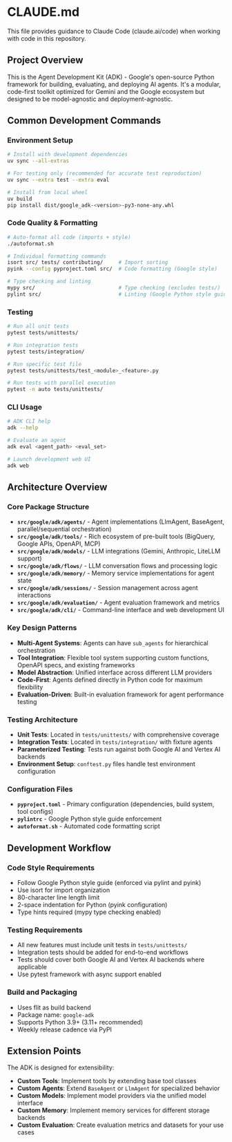 # CLAUDE.md

This file provides guidance to Claude Code (claude.ai/code) when working with code in this repository.

## Project Overview

This is the Agent Development Kit (ADK) - Google's open-source Python framework for building, evaluating, and deploying AI agents. It's a modular, code-first toolkit optimized for Gemini and the Google ecosystem but designed to be model-agnostic and deployment-agnostic.

## Common Development Commands

### Environment Setup
```bash
# Install with development dependencies
uv sync --all-extras

# For testing only (recommended for accurate test reproduction)
uv sync --extra test --extra eval

# Install from local wheel
uv build
pip install dist/google_adk-<version>-py3-none-any.whl
```

### Code Quality & Formatting
```bash
# Auto-format all code (imports + style)
./autoformat.sh

# Individual formatting commands
isort src/ tests/ contributing/     # Import sorting
pyink --config pyproject.toml src/  # Code formatting (Google style)

# Type checking and linting
mypy src/                           # Type checking (excludes tests/)
pylint src/                         # Linting (Google Python style guide)
```

### Testing
```bash
# Run all unit tests
pytest tests/unittests/

# Run integration tests
pytest tests/integration/

# Run specific test file
pytest tests/unittests/test_<module>_<feature>.py

# Run tests with parallel execution
pytest -n auto tests/unittests/
```

### CLI Usage
```bash
# ADK CLI help
adk --help

# Evaluate an agent
adk eval <agent_path> <eval_set>

# Launch development web UI
adk web
```

## Architecture Overview

### Core Package Structure
- **`src/google/adk/agents/`** - Agent implementations (LlmAgent, BaseAgent, parallel/sequential orchestration)
- **`src/google/adk/tools/`** - Rich ecosystem of pre-built tools (BigQuery, Google APIs, OpenAPI, MCP)
- **`src/google/adk/models/`** - LLM integrations (Gemini, Anthropic, LiteLLM support)
- **`src/google/adk/flows/`** - LLM conversation flows and processing logic
- **`src/google/adk/memory/`** - Memory service implementations for agent state
- **`src/google/adk/sessions/`** - Session management across agent interactions
- **`src/google/adk/evaluation/`** - Agent evaluation framework and metrics
- **`src/google/adk/cli/`** - Command-line interface and web development UI

### Key Design Patterns
- **Multi-Agent Systems**: Agents can have `sub_agents` for hierarchical orchestration
- **Tool Integration**: Flexible tool system supporting custom functions, OpenAPI specs, and existing frameworks
- **Model Abstraction**: Unified interface across different LLM providers
- **Code-First**: Agents defined directly in Python code for maximum flexibility
- **Evaluation-Driven**: Built-in evaluation framework for agent performance testing

### Testing Architecture
- **Unit Tests**: Located in `tests/unittests/` with comprehensive coverage
- **Integration Tests**: Located in `tests/integration/` with fixture agents
- **Parameterized Testing**: Tests run against both Google AI and Vertex AI backends
- **Environment Setup**: `conftest.py` files handle test environment configuration

### Configuration Files
- **`pyproject.toml`** - Primary configuration (dependencies, build system, tool configs)
- **`pylintrc`** - Google Python style guide enforcement
- **`autoformat.sh`** - Automated code formatting script

## Development Workflow

### Code Style Requirements
- Follow Google Python style guide (enforced via pylint and pyink)
- Use isort for import organization
- 80-character line length limit
- 2-space indentation for Python (pyink configuration)
- Type hints required (mypy type checking enabled)

### Testing Requirements
- All new features must include unit tests in `tests/unittests/`
- Integration tests should be added for end-to-end workflows
- Tests should cover both Google AI and Vertex AI backends where applicable
- Use pytest framework with async support enabled

### Build and Packaging
- Uses flit as build backend
- Package name: `google-adk`
- Supports Python 3.9+ (3.11+ recommended)
- Weekly release cadence via PyPI

## Extension Points

The ADK is designed for extensibility:
- **Custom Tools**: Implement tools by extending base tool classes
- **Custom Agents**: Extend `BaseAgent` or `LlmAgent` for specialized behavior
- **Custom Models**: Implement model providers via the unified model interface
- **Custom Memory**: Implement memory services for different storage backends
- **Custom Evaluation**: Create evaluation metrics and datasets for your use cases